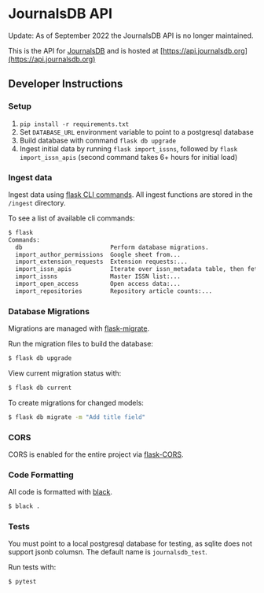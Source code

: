 # JournalsDB API

Update: As of September 2022 the JournalsDB API is no longer maintained.

This is the API for [JournalsDB](http://journalsdb.org/) and is hosted at [https://api.journalsdb.org](https://api.journalsdb.org)

## Developer Instructions

### Setup

1. `pip install -r requirements.txt`
2. Set `DATABASE_URL` environment variable to point to a postgresql database
3. Build database with command `flask db upgrade`
4. Ingest initial data by running `flask import_issns`, followed by `flask import_issn_apis` (second command takes 6+ hours for initial load)

### Ingest data

Ingest data using [flask CLI commands](https://flask.palletsprojects.com/en/1.1.x/cli/#custom-commands). All ingest functions are stored in the `/ingest` directory.

To see a list of available cli commands:

```bash
$ flask
Commands:
  db                         Perform database migrations.
  import_author_permissions  Google sheet from...
  import_extension_requests  Extension requests:...
  import_issn_apis           Iterate over issn_metadata table, then fetch...
  import_issns               Master ISSN list:...
  import_open_access         Open access data:...
  import_repositories        Repository article counts:...
```

### Database Migrations

Migrations are managed with [flask-migrate](https://flask-migrate.readthedocs.io/en/latest/).

Run the migration files to build the database:

```bash
$ flask db upgrade
```

View current migration status with:

```bash
$ flask db current
```

To create migrations for changed models:

```bash
$ flask db migrate -m "Add title field"
```

### CORS

CORS is enabled for the entire project via [flask-CORS](https://flask-cors.readthedocs.io/en/latest/).

### Code Formatting

All code is formatted with [black](https://github.com/psf/black).

```bash
$ black .
```

### Tests

You must point to a local postgresql database for testing, as sqlite does not support jsonb columsn. 
The default name is `journalsdb_test`.

Run tests with:

```bash
$ pytest
```
